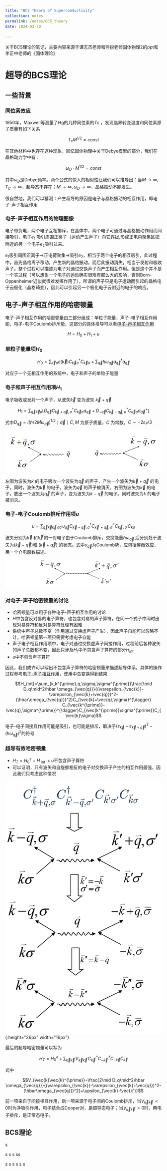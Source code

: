 ```yaml
---
title: "BCS Theory of Superconductivity"
collection: notes
permalink: /notes/BCS_theory
date: 2024-03-30

---
```


关于BCS理论的笔记，主要内容来源于谭志杰老师和熊锐老师固体物理2的ppt和李正中老师的《固体理论》

# 超导的BCS理论
## 一些背景
### 同位素效应
1950年，Maxwell等测量了Hg的几种同位素的$Tc$ ，发现临界转变温度和同位素原子质量有如下关系

$$T_cM^{1/2}=const$$

在其他材料中也存在这种现象，回忆固体物理中关于Debye模型的部分，我们在晶格动力学中有：

$$\omega_D\cdot M^{1/2}=const$$

其中$\omega_D$是Debye频率。两个公式的惊人的相似性让我们可以推导出：当$M\to\infty,T_C\to\infty$，超导态不存在；$M\to\infty,\omega_D\to\infty$，晶格振动不能发生。

很自然地，我们可以猜测：产生超导的原因是电子与晶格振动的相互作用，即电子-声子相互作用

### 电子-声子相互作用的物理图像

电子带负电，两个电子互相排斥，在晶体中，两个电子可通过与晶格振动作用而间接吸引，电子$e_1$ 吸引周围正离子（运动产生声子）向它靠拢,形成正电荷聚集区把附近的另一个电子$e_2$吸引过来。

$e_1$吸引周围正离子$\to$正电荷聚集$\to$吸引$e_2$，相当于两个电子的相互吸引，此过程中，首先晶格离子移动，产生新的晶格振动，而后此振动消失，相当于发射和吸收声子。整个过程可以描述为电子对通过交换声子而产生相互作用。但是这个并不是一个实过程（可以想象一个电子的运动确实很难有那么大的影响，否则Born-Oppenheimer近似就很难发挥作用了），所谓的声子只是电子运动而引起的晶格电子云极化（晶格畸变），因此可以引起另一个极化电子云附近的电子的响应。

## 电子-声子相互作用的哈密顿量

电子-声子相互作用的哈密顿量由三部分组成：单粒子能量，声子-电子相互作用能，电子-电子Coulomb排斥能，这部分的具体推导可以看[电子-声子相互作用](https://lfcdepression.github.io/notes/ep_inter)

$$H=H_0+H_1+u$$

### 单粒子能量项$H_0$

$$H_0=\sum_{\vec{k}\sigma}\varepsilon(\vec{k})C_{\vec{k}\sigma}^{\dagger}C_{\vec{k}\sigma}+\sum_{\vec{q}}\hbar\omega_{\vec{q}}a_{\vec{q}}^{\dagger}a_{\vec{q}}$$

对应于一个无相互作用的系统中，电子和声子的单粒子能量

### 电子和声子相互作用项$H_1$
电子吸收或发射一个声子，从波矢$\vec{k}$ 变为波矢 $\vec{k}+\vec{q}$

$$H_1=\sum_{\vec{q}\vec{k}\sigma}\left\lfloor D_{\vec{q}}C_{\vec{k}+\vec{q},\sigma}^{\dagger}C_{\vec{k}\sigma}a_{\vec{q}}+D_{-\vec{q}}C_{\vec{k}-\vec{q},\sigma}^{\dagger}C_{\vec{k}\sigma}a_{\vec{q}}^+\right\rfloor $$

式中$D_{\vec{q}}=i(\hbar/2M\omega_{\vec{q}})^{1/2}\mid\vec{q}\mid C,M$ 为原子质量，$C$ 为常数，$C\sim-2\varepsilon_F/3$

![png](BCS_files/image1.png)

左图为波矢为$k$ 的电子吸收一个波矢为$\vec{q}$ 的声子，产生一个波矢为$\vec{k}+\vec{q}$ 的电子，同时，波矢为$\vec{k}$ 的电子，波矢为$\vec{q}$ 的声子被消灭。右图为波矢为$\vec{k}$ 的电子，放出一个波矢为$\vec{q}$ 的声子，变为波矢为$k-\vec{q}$ 的电子。同时波矢为$k$ 的电子被消灭。

### 电子-电子Coulomb排斥作用项$u$

$$u=\sum_{\vec{q}\vec{k}\vec{k}^{\prime}\sigma\sigma^{\prime}}\upsilon_{\vec{q}}C_{\vec{k}-\vec{q},\sigma}^{\dagger}C_{\vec{k}^{\prime}+\vec{q},\sigma^{\prime}}^{\dagger}C_{\vec{k}^{\prime},\sigma^{\prime}}C_{k\sigma}$$

波矢分别为$\vec{k}$ 和$\vec{k}^{\prime}$的一对电子由于Coulomb排斥，交换能量$\hbar\omega_{\vec{q}}$ 后分别处于波矢为$(\vec{k}-\vec{q})$和 $(\vec{k}+\vec{q})$ 的状态。式中$\upsilon_{\vec{q}}$为Coulomb势，应包括屏蔽效应，用一个介电函数描述。

![png](BCS_files/image2.png)



### 对电子-声子哈密顿量的讨论
- 哈密顿量可以用于各种电子-声子相互作用的讨论
- $H$中包含反对易的电子算符，也包含对易的声子算符，在同一个式子中同时出现对易算符和反对易算符处理有困难
- 系统中声子总数不变（作用通过交换虚声子产生），因此声子自能可以忽略不计，哈密顿量第一项只需要考虑电子自能
- 声子电子相互作用项中，电子对通过交换虚声子间接作用，过程前后各种波矢的声子总数都不变，因此只涉及$H_1$中不包含声子算符的部分$H_{int}$
- $u$中不包含声子算符

因此，我们或许可以写出不包含声子算符的哈密顿量来描述超导体系。具体的操作过程参考[电子-声子相互作用](https://lfcdepression.github.io/notes/ep_inter)，使用中岛变换得到结果

$$H_{int}=\sum_{k,k^{\prime},q,\sigma,\sigma^{\prime}}\frac{\mid D_q\mid^2\hbar \omega_{\vec{q}}}{(\varepsilon_{\vec{k}}-\varepsilon_{\vec{k}+\vec{q}})^2-(\hbar\omega_{\vec{q}})^2}C_{\vec{k}+\vec{q},\sigma}^{\dagger} C_{\vec{k^{\prime}}-\vec{q},\sigma^{\prime}}^{\dagger}C_{\vec{k^{\prime}}\sigma^{\prime}}C_{\vec{k}\sigma}$$

电子-电子间接互作用可能是吸引，也可能是排斥，取决于$(\varepsilon_{\vec{k}}-\varepsilon_{\vec{k}+\vec{q}})^2-(\hbar\omega_{\vec{q}})^2$的符号

### 超导有效哈密顿量
- $H_T=H_0^e+H_{\mathrm{~int~}}+u$不包含声子算符
- 可以证明，只有波矢和自旋都相反的电子对交换声子产生的相互作用最强，因此我们只考虑这种情况

![png](BCS_files/image3.png){:height="36px" width="16px"}

最后的超导哈密顿量可以写为

$$H_T=H_0^e+\sum_{\vec{k}\vec{k}^{\prime}}V_{\vec{k}\vec{k}^{\prime}}C_{\vec{k}^{\prime}}^{\dagger}C_{-\vec{k}^{\prime}}^{\dagger}C_{-\vec{k}}C_{\vec{k}}$$

式中

$$V_{\vec{k}\vec{k}^{\prime}}=\frac{2\mid D_q\mid^2\hbar \omega_{\vec{q}}}{(\varepsilon_{\vec{k}}-\varepsilon_{\vec{k}+\vec{q}})^2-(\hbar\omega_{\vec{q}})^2}+\upsilon_{\vec{k}-\vec{k'}}$$

前一项来自于间接相互作用，后一项来源于电子间的Coulomb排斥，当$V_{\vec{k}\vec{k}^{\prime}}<0$时为净吸引作用，电子结合成Cooper对，是超导态电子；当$V_{\vec{k}\vec{k}^{\prime}}>0$时，两电子排斥，是正常态电子。

## BCS理论


s

s
s
s
ss

s
s
s
s
s
s